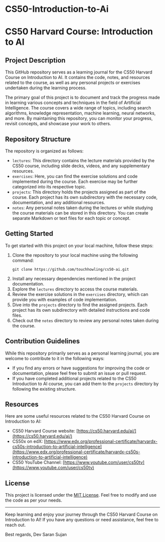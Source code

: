 # CS50-Introduction-to-Ai
# CS50 Harvard Course: Introduction to AI

## Project Description

This GitHub repository serves as a learning journal for the CS50 Harvard Course on Introduction to AI. It contains the code, notes, and resources related to the course, as well as any personal projects or exercises undertaken during the learning process.

The primary goal of this project is to document and track the progress made in learning various concepts and techniques in the field of Artificial Intelligence. The course covers a wide range of topics, including search algorithms, knowledge representation, machine learning, neural networks, and more. By maintaining this repository, you can monitor your progress, revisit concepts, and showcase your work to others.

## Repository Structure

The repository is organized as follows:

- `lectures`: This directory contains the lecture materials provided by the CS50 course, including slide decks, videos, and any supplementary resources.
- `exercises`: Here, you can find the exercise solutions and code implemented during the course. Each exercise may be further categorized into its respective topic.
- `projects`: This directory holds the projects assigned as part of the course. Each project has its own subdirectory with the necessary code, documentation, and any additional resources.
- `notes`: Any personal notes taken during the lectures or while studying the course materials can be stored in this directory. You can create separate Markdown or text files for each topic or concept.

## Getting Started

To get started with this project on your local machine, follow these steps:

1. Clone the repository to your local machine using the following command:
   ```
   git clone https://github.com/touchhowling/cs50-ai.git
   ```
2. Install any necessary dependencies mentioned in the project documentation.
3. Explore the `lectures` directory to access the course materials.
4. Review the exercise solutions in the `exercises` directory, which can provide you with examples of code implementation.
5. Dive into the `projects` directory to find the assigned projects. Each project has its own subdirectory with detailed instructions and code files.
6. Check out the `notes` directory to review any personal notes taken during the course.

## Contribution Guidelines

While this repository primarily serves as a personal learning journal, you are welcome to contribute to it in the following ways:

- If you find any errors or have suggestions for improving the code or documentation, please feel free to submit an issue or pull request.
- If you have completed additional projects related to the CS50 Introduction to AI course, you can add them to the `projects` directory by following the existing structure.

## Resources

Here are some useful resources related to the CS50 Harvard Course on Introduction to AI:

- CS50 Harvard Course website: [https://cs50.harvard.edu/ai/](https://cs50.harvard.edu/ai/)
- CS50x on edX: [https://www.edx.org/professional-certificate/harvardx-cs50s-introduction-to-artificial-intelligence](https://www.edx.org/professional-certificate/harvardx-cs50s-introduction-to-artificial-intelligence)
- CS50 YouTube Channel: [https://www.youtube.com/user/cs50tv](https://www.youtube.com/user/cs50tv)

## License

This project is licensed under the [MIT License](LICENSE). Feel free to modify and use the code as per your needs.

---

Keep learning and enjoy your journey through the CS50 Harvard Course on Introduction to AI! If you have any questions or need assistance, feel free to reach out.

Best regards,
Dev Saran Sujan
